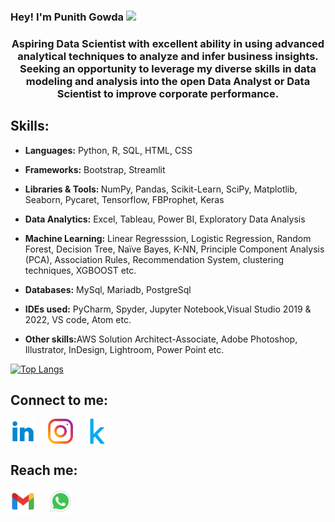 ### Hey! I'm Punith Gowda <img src="https://media.giphy.com/media/hvRJCLFzcasrR4ia7z/giphy.gif" width="25px">
<h3 align="center">Aspiring Data Scientist with excellent ability in using advanced analytical techniques to analyze and infer business insights. Seeking an opportunity to leverage my diverse skills in data modeling and analysis into the open Data Analyst or Data Scientist to improve corporate performance.</h3>

## Skills:
- <strong>Languages:</strong> Python, R, SQL, HTML, CSS

- <strong>Frameworks:</strong> Bootstrap, Streamlit

- <strong>Libraries & Tools: </strong> NumPy, Pandas, Scikit-Learn, SciPy, Matplotlib, Seaborn, Pycaret, Tensorflow, FBProphet, Keras

- <strong>Data Analytics:</strong> Excel, Tableau, Power BI, Exploratory Data Analysis

- <strong>Machine Learning:</strong> Linear Regresssion, Logistic Regression, Random Forest, Decision Tree, Naïve Bayes, K-NN, Principle Component Analysis (PCA), Association Rules, Recommendation System, clustering techniques, XGBOOST etc.

- <strong>Databases:</strong> MySql, Mariadb, PostgreSql

- <strong>IDEs used:</strong> PyCharm, Spyder, Jupyter Notebook,Visual Studio 2019 & 2022, VS code, Atom etc.

- <strong>Other skills:</strong>AWS Solution Architect-Associate, Adobe Photoshop, Illustrator, InDesign, Lightroom, Power Point etc.

[![Top Langs](https://github-readme-stats.vercel.app/api/top-langs/?username=punithmadaiahkumar&layout=compact&theme=tokyonight)](https://github.com/punithmadaiahkumar?tab=repositories)




<h2 align="left">Connect to me:</h2>
<p align="left">
<a href="https://www.linkedin.com/in/punithmadaiahkumar/" target="blank"><img align="center" src="https://github.com/punithmadaiahkumar/punithmadaiahkumar/blob/main/icons/linkedin.png" alt="punith_gowda35" height="40" width="40" /></a> &nbsp; &nbsp;
  <a href="https://instagram.com/punith_gowda35" target="blank"><img align="center" src="https://github.com/punithmadaiahkumar/punithmadaiahkumar/blob/main/icons/instagram1.svg" alt="punith_gowda35" height="40" width="40" /></a> &nbsp; &nbsp;
  <a href="https://www.kaggle.com/punithgowdaa" target="blank"><img align="center" src="https://github.com/punithmadaiahkumar/punithmadaiahkumar/blob/main/icons/kaggle1.svg" alt="punith_gowda35" height="40" width="40" /></a>
</p>

<h2 align="left">Reach me:</h2>
<p align="left">
<a href="mailto:punithmadaiahkumar@gmail.com" target="blank"><img align="center" src="https://github.com/punithmadaiahkumar/punithmadaiahkumar/blob/main/icons/gmail.png" alt="punith_gowda35" height="40" width="40" /></a> &nbsp; &nbsp;
<a href="https://api.whatsapp.com/send/?phone=918183040270&text&app_absent=0" target="blank"><img align="center" src="https://github.com/punithmadaiahkumar/punithmadaiahkumar/blob/main/icons/whatsapp.png" alt="punith_gowda35" height="40" width="40" /></a>
</p>




